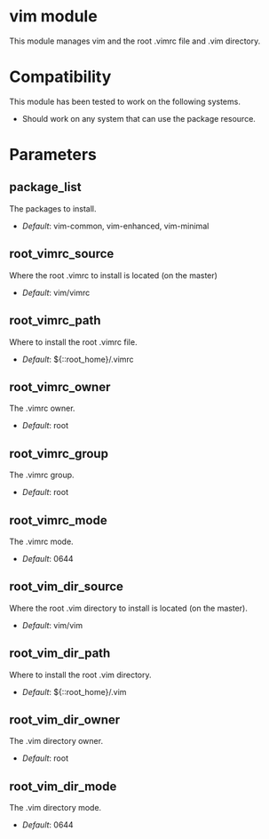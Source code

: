 # vim module #

This module manages vim and the root .vimrc file and .vim directory.

# Compatibility #

This module has been tested to work on the following systems.

* Should work on any system that can use the package resource.

# Parameters #

package_list
------------
The packages to install.

- *Default*: vim-common, vim-enhanced, vim-minimal

root_vimrc_source
-----------------
Where the root .vimrc to install is located (on the master)

- *Default*: vim/vimrc

root_vimrc_path
---------------
Where to install the root .vimrc file.

- *Default*: ${::root_home}/.vimrc

root_vimrc_owner
----------------
The .vimrc owner.

- *Default*: root

root_vimrc_group
----------------
The .vimrc group.

- *Default*: root

root_vimrc_mode
---------------
The .vimrc mode.

- *Default*: 0644

root_vim_dir_source
-------------------
Where the root .vim directory to install is located (on the master).

- *Default*: vim/vim

root_vim_dir_path
-----------------
Where to install the root .vim directory.

- *Default*: ${::root_home}/.vim

root_vim_dir_owner
------------------
The .vim directory owner.

- *Default*: root

root_vim_dir_mode
-----------------
The .vim directory mode.

- *Default*: 0644
